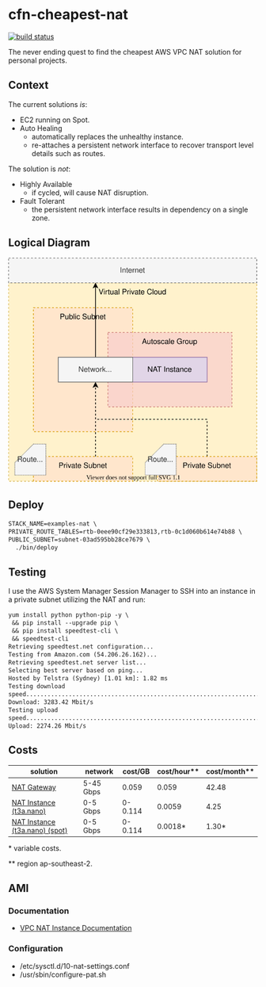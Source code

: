 # cfn-cheapest-nat

[![build status][3]][4]

The never ending quest to find the cheapest AWS VPC NAT solution for personal projects.

## Context

The current solutions *is*:

- EC2 running on Spot.
- Auto Healing 
  - automatically replaces the unhealthy instance.
  - re-attaches a persistent network interface to recover transport level details such as routes.

The solution is *not*:

- Highly Available
  - if cycled, will cause NAT disruption.
- Fault Tolerant
  - the persistent network interface results in dependency on a single zone.

## Logical Diagram

![Logical Diagram](/docs/logical.drawio.svg)

## Deploy

```
STACK_NAME=examples-nat \
PRIVATE_ROUTE_TABLES=rtb-0eee90cf29e333813,rtb-0c1d060b614e74b88 \
PUBLIC_SUBNET=subnet-03ad595bb28ce7679 \
  ./bin/deploy
```

## Testing

I use the AWS System Manager Session Manager to SSH into an instance in a private subnet utilizing the NAT and run:

```
yum install python python-pip -y \
 && pip install --upgrade pip \
 && pip install speedtest-cli \
 && speedtest-cli
Retrieving speedtest.net configuration...
Testing from Amazon.com (54.206.26.162)...
Retrieving speedtest.net server list...
Selecting best server based on ping...
Hosted by Telstra (Sydney) [1.01 km]: 1.82 ms
Testing download speed................................................................................
Download: 3283.42 Mbit/s
Testing upload speed................................................................................................
Upload: 2274.26 Mbit/s
```

[1]: https://docs.aws.amazon.com/vpc/latest/userguide/vpc-nat-gateway.html
[2]: https://docs.aws.amazon.com/vpc/latest/userguide/VPC_NAT_Instance.html
[3]: https://codebuild.us-east-1.amazonaws.com/badges?uuid=eyJlbmNyeXB0ZWREYXRhIjoiWVdkQTF5ekRUSm1FNjgxT0RsL0ZBanFER1dSRG1kQWI0VUNLS2NlS0EwZ0pjdmN5a1RVSGI5K2p5Ty9vZFVZZ2gxck1GOWM4bHJ3WC9VVzJhZDVieE9vPSIsIml2UGFyYW1ldGVyU3BlYyI6IlhoM1dkMGw4M3VFNXlZWU4iLCJtYXRlcmlhbFNldFNlcmlhbCI6MX0%3D&branch=master
[4]: https://console.aws.amazon.com/codesuite/codebuild/projects/examples-cheapest-nat/history?region=us-east-1

## Costs

|solution                           |network  |cost/GB|cost/hour**|cost/month**|
|-----------------------------------|---------|-------|-----------|------------|
|[NAT Gateway][1]                   |5-45 Gbps|  0.059|0.059      |42.48       |
|[NAT Instance (t3a.nano)][2]       |0-5  Gbps|0-0.114|0.0059     | 4.25       |
|[NAT Instance (t3a.nano) (spot)][2]|0-5  Gbps|0-0.114|0.0018*    | 1.30*      |

\* variable costs.

\*\* region ap-southeast-2.

## AMI

### Documentation

- [VPC NAT Instance Documentation](https://docs.aws.amazon.com/vpc/latest/userguide/VPC_NAT_Instance.html)

### Configuration

- /etc/sysctl.d/10-nat-settings.conf
- /usr/sbin/configure-pat.sh
